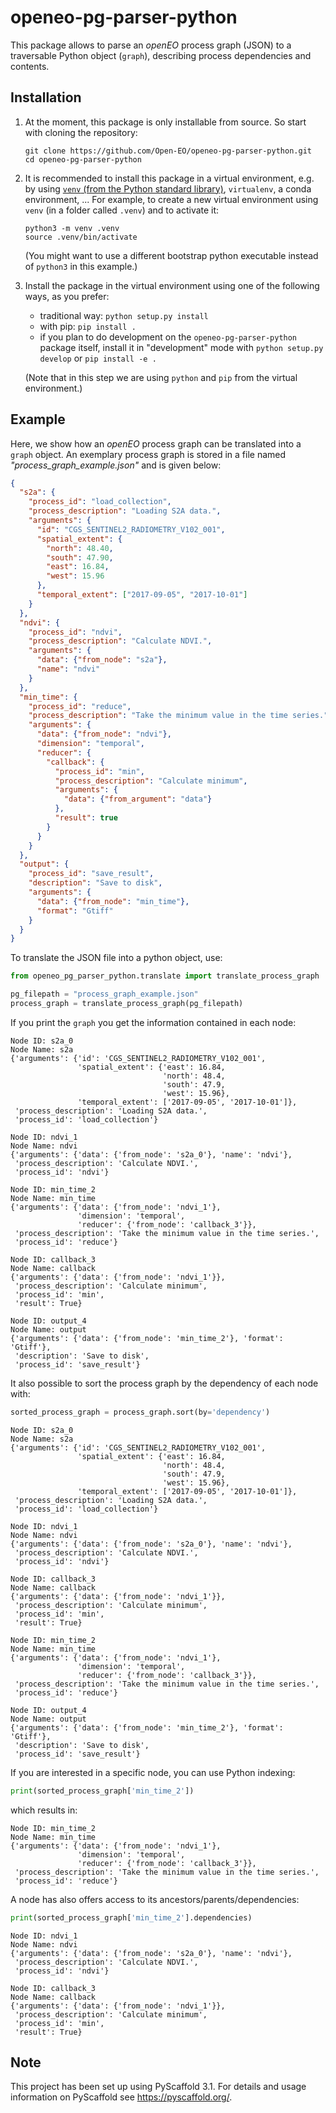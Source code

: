 # openeo-pg-parser-python

This package allows to parse an *openEO* process graph (JSON) to a traversable Python object (`graph`), describing process dependencies and contents.


## Installation


1.  At the moment, this package is only installable from source.
    So start with cloning the repository:

        git clone https://github.com/Open-EO/openeo-pg-parser-python.git
        cd openeo-pg-parser-python

2.  It is recommended to install this package in a virtual environment,
    e.g. by using [`venv` (from the Python standard library)](https://docs.python.org/3/library/venv.html),
    `virtualenv`, a conda environment, ... For example, to create a new virtual
    environment using `venv` (in a folder called `.venv`) and to activate it:

        python3 -m venv .venv
        source .venv/bin/activate

    (You might want to use a different bootstrap python executable
    instead of `python3` in this example.)

3. Install the package in the virtual environment using one of the following ways, as you prefer:

    - traditional way: `python setup.py install`
    - with pip: `pip install .`
    - if you plan to do development on the `openeo-pg-parser-python` package itself,
        install it in "development" mode with `python setup.py develop` or `pip install -e .`

    (Note that in this step we are using `python` and `pip` from the virtual environment.)


## Example

Here, we show how an *openEO* process graph can be translated into a `graph` object.
An exemplary process graph is stored in a file named *"process_graph_example.json"* and is given below:
```json
{
  "s2a": {
    "process_id": "load_collection",
    "process_description": "Loading S2A data.",
    "arguments": {
      "id": "CGS_SENTINEL2_RADIOMETRY_V102_001",
      "spatial_extent": {
        "north": 48.40,
        "south": 47.90,
        "east": 16.84,
        "west": 15.96
      },
      "temporal_extent": ["2017-09-05", "2017-10-01"]
    }
  },
  "ndvi": {
    "process_id": "ndvi",
    "process_description": "Calculate NDVI.",
    "arguments": {
      "data": {"from_node": "s2a"},
      "name": "ndvi"
    }
  },
  "min_time": {
    "process_id": "reduce",
    "process_description": "Take the minimum value in the time series.",
    "arguments": {
      "data": {"from_node": "ndvi"},
      "dimension": "temporal",
      "reducer": {
        "callback": {
          "process_id": "min",
          "process_description": "Calculate minimum",
          "arguments": {
            "data": {"from_argument": "data"}
          },
          "result": true
        }
      }
    }
  },
  "output": {
    "process_id": "save_result",
    "description": "Save to disk",
    "arguments": {
      "data": {"from_node": "min_time"},
      "format": "Gtiff"
    }
  }
}
```
To translate the JSON file into a python object, use:
```python
from openeo_pg_parser_python.translate import translate_process_graph

pg_filepath = "process_graph_example.json"
process_graph = translate_process_graph(pg_filepath)
```
If you print the `graph` you get the information contained in each node:
```
Node ID: s2a_0
Node Name: s2a
{'arguments': {'id': 'CGS_SENTINEL2_RADIOMETRY_V102_001',
               'spatial_extent': {'east': 16.84,
                                  'north': 48.4,
                                  'south': 47.9,
                                  'west': 15.96},
               'temporal_extent': ['2017-09-05', '2017-10-01']},
 'process_description': 'Loading S2A data.',
 'process_id': 'load_collection'}

Node ID: ndvi_1
Node Name: ndvi
{'arguments': {'data': {'from_node': 's2a_0'}, 'name': 'ndvi'},
 'process_description': 'Calculate NDVI.',
 'process_id': 'ndvi'}

Node ID: min_time_2
Node Name: min_time
{'arguments': {'data': {'from_node': 'ndvi_1'},
               'dimension': 'temporal',
               'reducer': {'from_node': 'callback_3'}},
 'process_description': 'Take the minimum value in the time series.',
 'process_id': 'reduce'}

Node ID: callback_3
Node Name: callback
{'arguments': {'data': {'from_node': 'ndvi_1'}},
 'process_description': 'Calculate minimum',
 'process_id': 'min',
 'result': True}

Node ID: output_4
Node Name: output
{'arguments': {'data': {'from_node': 'min_time_2'}, 'format': 'Gtiff'},
 'description': 'Save to disk',
 'process_id': 'save_result'}
```
It also possible to sort the process graph by the dependency of each node
with:
```python
sorted_process_graph = process_graph.sort(by='dependency')
```
```
Node ID: s2a_0
Node Name: s2a
{'arguments': {'id': 'CGS_SENTINEL2_RADIOMETRY_V102_001',
               'spatial_extent': {'east': 16.84,
                                  'north': 48.4,
                                  'south': 47.9,
                                  'west': 15.96},
               'temporal_extent': ['2017-09-05', '2017-10-01']},
 'process_description': 'Loading S2A data.',
 'process_id': 'load_collection'}

Node ID: ndvi_1
Node Name: ndvi
{'arguments': {'data': {'from_node': 's2a_0'}, 'name': 'ndvi'},
 'process_description': 'Calculate NDVI.',
 'process_id': 'ndvi'}

Node ID: callback_3
Node Name: callback
{'arguments': {'data': {'from_node': 'ndvi_1'}},
 'process_description': 'Calculate minimum',
 'process_id': 'min',
 'result': True}

Node ID: min_time_2
Node Name: min_time
{'arguments': {'data': {'from_node': 'ndvi_1'},
               'dimension': 'temporal',
               'reducer': {'from_node': 'callback_3'}},
 'process_description': 'Take the minimum value in the time series.',
 'process_id': 'reduce'}

Node ID: output_4
Node Name: output
{'arguments': {'data': {'from_node': 'min_time_2'}, 'format': 'Gtiff'},
 'description': 'Save to disk',
 'process_id': 'save_result'}
```
If you are interested in a specific node, you can use Python indexing:
```python
print(sorted_process_graph['min_time_2'])
```
which results in:
```
Node ID: min_time_2
Node Name: min_time
{'arguments': {'data': {'from_node': 'ndvi_1'},
               'dimension': 'temporal',
               'reducer': {'from_node': 'callback_3'}},
 'process_description': 'Take the minimum value in the time series.',
 'process_id': 'reduce'}
```
A node has also offers access to its ancestors/parents/dependencies:
```python
print(sorted_process_graph['min_time_2'].dependencies)
```

```
Node ID: ndvi_1
Node Name: ndvi
{'arguments': {'data': {'from_node': 's2a_0'}, 'name': 'ndvi'},
 'process_description': 'Calculate NDVI.',
 'process_id': 'ndvi'}

Node ID: callback_3
Node Name: callback
{'arguments': {'data': {'from_node': 'ndvi_1'}},
 'process_description': 'Calculate minimum',
 'process_id': 'min',
 'result': True}
```

## Note

This project has been set up using PyScaffold 3.1. For details and usage
information on PyScaffold see https://pyscaffold.org/.
